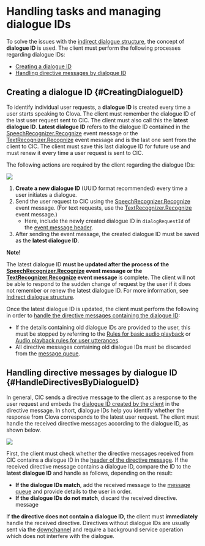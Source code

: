 # Handling tasks and managing dialogue IDs

To solve the issues with the [indirect dialogue structure](/Develop/CIC_Overview.md#IndirectDialogue), the concept of **dialogue ID** is used. The client must perform the following processes regarding dialogue IDs:

* [Creating a dialogue ID](#CreatingDialogueID)
* [Handling directive messages by dialogue ID](#HandleDirectivesByDialogueID)

## Creating a dialogue ID {#CreatingDialogueID}

To identify individual user requests, a **dialogue ID** is created every time a user starts speaking to Clova. The client must remember the dialogue ID of the last user request sent to CIC. The client must also call this the **latest dialogue ID**. **Latest dialogue ID** refers to the dialogue ID contained in the [SpeechRecognizer.Recognize](/Develop/References/CICInterface/SpeechRecognizer.md#Recognize) event message or the [TextRecognizer.Recognize](/Develop/References/CICInterface/TextRecognizer.md#Recognize) event message and is the last one sent from the client to CIC. The client must save this last dialogue ID for future use and must renew it every time a user request is sent to CIC.

The following actions are required by the client regarding the dialogue IDs:

![](/Develop/Assets/Images/CIC_Dialogue_ID_Creation.svg)

<ol>
  <li><strong>Create a new dialogue ID</strong> (UUID format recommended) every time a user initiates a dialogue.</li>
  <li>Send the user request to CIC using the <a href="/Develop/References/CICInterface/SpeechRecognizer.md#Recognize">SpeechRecognizer.Recognize</a> event message. (For text requests, use the <a href="/Develop/References/CICInterface/TextRecognizer.md#Recognize">TextRecognizer.Recognize</a> event message.)
    <ul>
      <li>Here, include the newly created dialogue ID in <code>dialogRequestId</code> of the <a href="/Develop/References/CIC_API.md#Event">event message header</a>.</li>
    </ul>
  </li>
  <li>After sending the event message, the created dialogue ID must be saved as the <strong>latest dialogue ID</strong>.</li>
</ol>

<div class="note">
<p><strong>Note!</strong></p>
<p>The latest dialogue ID <strong> must be updated after the process of the <a href="/Develop/References/CICInterface/SpeechRecognizer.md#Recognize">SpeechRecognizer.Recognize</a> event message or the <a href="/Develop/References/CICInterface/TextRecognizer.md#Recognize">TextRecognizer.Recognize</a> event message </strong> is complete. The client will not be able to respond to the sudden change of request by the user if it does not remember or renew the latest dialogue ID. For more information, see <a href="/Develop/CIC_Overview.md#IndirectDialogue">Indirect dialogue structure</a>.</p>
</div>

Once the latest dialogue ID is updated, the client must perform the following in order to [handle the directive messages containing the dialogue ID](#HandleDirectivesByDialogueID):

* If the details containing old dialogue IDs are provided to the user, this must be stopped by referring to the [Rules for basic audio playback](/Design/Design_Guideline_For_Client_Hardware.md#AudioInterruptionRule) or [Audio playback rules for user utterances](/Design/Design_Guideline_For_Client_Hardware.md#AudioInterruptionRuleForUserUtterance).
* All directive messages containing old dialogue IDs must be discarded from the [message queue](/Develop/Guides/Interact_with_CIC.md#ManageMessageQ).

## Handling directive messages by dialogue ID {#HandleDirectivesByDialogueID}

In general, CIC sends a directive message to the client as a response to the user request and embeds the [dialogue ID created by the client](#CreatingDialogueID) in the directive message. In short, dialogue IDs help you identify whether the response from Clova corresponds to the latest user request. The client must handle the received directive messages according to the dialogue ID, as shown below.

![](/Develop/Assets/Images/CIC_Handle_Directives_By_Dialogue_ID.svg)

First, the client must check whether the directive messages received from CIC contains a dialogue ID in the [header of the directive message](/Develop/References/CIC_API.md#Directive). If the received directive message contains a dialogue ID, compare the ID to the **latest dialogue ID** and handle as follows, depending on the result:

* **If the dialogue IDs match**, add the received message to the [message queue](/Develop/Guides/Interact_with_CIC.md#ManageMessageQ) and provide details to the user in order.
* **If the dialogue IDs do not match**, discard the received directive. message

If **the directive does not contain a dialogue ID**, the client must **immediately** handle the received directive. Directives without dialogue IDs are usually sent via the [downchannel](/Develop/References/CIC_API.md#EstablishDownchannel) and require a background service operation which does not interfere with the dialogue.
